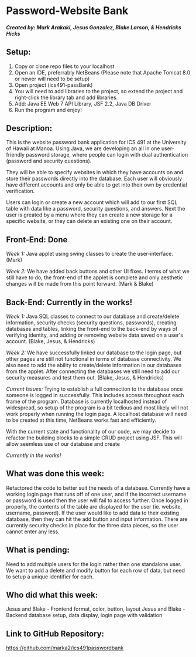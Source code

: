 # Password-Website Bank
##### Created by: Mark Arakaki, Jesus Gonzalez, Blake Larson, & Hendricks Hicks

## Setup: <br />
1. Copy or clone repo files to your localhost <br />
2. Open an IDE, preferrably NetBeans (Please note that Apache Tomcat 8.0 or newer will need to be setup)<br />
3. Open project (ics491-passBank) <br />
4. You will need to add libraries to the project, so extend the project and right-click the library tab and add libraries. <br />
5. Add: Java EE Web 7 API Library, JSF 2.2, Java DB Driver <br />
6. Run the program and enjoy! <br />

## Description: <br />
This is the website password bank application for ICS 491 at the University of Hawaii at Manoa. Using Java, we are developing an all in one user-friendly password storage, where people can login with dual authentication (password and security questions). <br />

They will be able to specify websites in which they have accounts on and store their passwords directly into the database. Each user will obviously have different accounts and only be able to get into their own by credential verification. <br />

Users can login or create a new account which will add to our first SQL table with data like a password, security questions, and answers. Next the user is greated by a menu where they can create a new storage for a specific website, or they can delete an existing one on their account.

## Front-End: Done <br />
*Week 1:* Java applet using swing classes to create the user-interface. (Mark) <br />

*Week 2:* We have added back buttons and other UI fixes. I terms of what we still have to do, the front-end of the applet is complete and only aesthetic changes will be made from this point forward. (Mark & Blake) <br />

## Back-End: Currently in the works!<br />
*Week 1:* Java SQL classes to connect to our database and create/delete information, security checks (security questions, passwords), creating databases and tables, linking the front-end to the back-end by ways of verifying identity, and adding or removing website data saved on a user's account. (Blake, Jesus, & Hendricks) <br />

*Week 2:* We have successfully linked our database to the login page, but other pages are still not functional in terms of database connectivity. We also need to add the ability to create/delete information in our databases from the applet. After connecting the databases we still need to add our security measures and test them out. (Blake, Jesus, & Hendricks) <br />

*Current Issues:* Trying to establish a full connection to the database once someone is logged in successfully. This includes access throughout each frame of the program. Database is currently localhosted instead of widespread, so setup of the program is a bit tedious and most likely will not work properly when running the login page. A localhost database will need to be created at this time, NetBeans works fast and efficiently. <br />

With the current state and functionality of our code, we may decide to refactor the building blocks to a simple CRUD project using JSF. This will allow seemless use of our database and create <br />

*Currently in the works!*

## What was done this week: <br />

Refactored the code to better suit the needs of a database. Currently have a working login page that runs off of one user, and if the incorrect username or password is used then the user will fail to access further. Once logged in properly, the contents of the table are displayed for the user (ie. website, username, password). If the user would like to add data to their existing database, then they can hit the add button and input information. There are currently security checks in place for the three data pieces, so the user cannot enter any less.

## What is pending: <br />

Need to add multiple users for the login rather then one standalone user. We want to add a delete and modify button for each row of data, but need to setup a unique identifier for each.

## Who did what this week: <br />

Jesus and Blake - Frontend format, color, button, layout
Jesus and Blake - Backend database setup, data display, login page with validation

## Link to GitHub Repository:
https://github.com/marka2/ics491passwordbank
